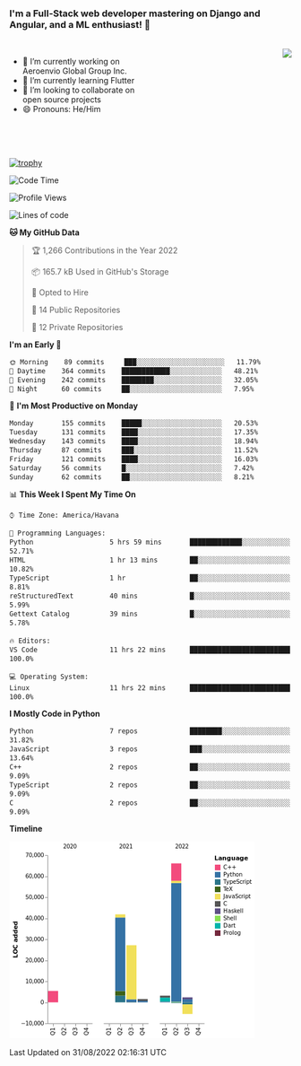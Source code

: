 ### I'm a Full-Stack web developer mastering on Django and Angular, and a ML enthusiast!  👋

<br/>

<img align="right" height="250"  src="https://media1.giphy.com/media/qgQUggAC3Pfv687qPC/giphy.gif?cid=ecf05e470ttfxgsj072btembitu1zn4ti3t3cdyg4jo5b3by&rid=giphy.gif&ct=g" />

 <div style="width:50%">
    <ul>
      <li>🔭 I’m currently working on Aeroenvio Global Group Inc.</li>
      <li>🌱 I’m currently learning Flutter</li>
      <li>👯 I’m looking to collaborate on open source projects</li>
      <li>😄 Pronouns: He/Him</li>
<!--       <li>⚡ Fun fact: I started my first professional project for a company as web dev without knowing any JS </li> -->
    </ul>
  </div>
  
<br/><br/><br/>

[![trophy](https://github-profile-trophy.vercel.app/?username=dfg-98&row=3&column=3&theme=monokai)](https://github.com/ryo-ma/github-profile-trophy)


<!--START_SECTION:waka-->
![Code Time](http://img.shields.io/badge/Code%20Time-422%20hrs%2039%20mins-blue)

![Profile Views](http://img.shields.io/badge/Profile%20Views-0-blue)

![Lines of code](https://img.shields.io/badge/From%20Hello%20World%20I%27ve%20Written-142%20Thousand%20lines%20of%20code-blue)

**🐱 My GitHub Data** 

> 🏆 1,266 Contributions in the Year 2022
 > 
> 📦 165.7 kB Used in GitHub's Storage 
 > 
> 💼 Opted to Hire
 > 
> 📜 14 Public Repositories 
 > 
> 🔑 12 Private Repositories  
 > 
**I'm an Early 🐤** 

```text
🌞 Morning    89 commits     ███░░░░░░░░░░░░░░░░░░░░░░   11.79% 
🌆 Daytime    364 commits    ████████████░░░░░░░░░░░░░   48.21% 
🌃 Evening    242 commits    ████████░░░░░░░░░░░░░░░░░   32.05% 
🌙 Night      60 commits     ██░░░░░░░░░░░░░░░░░░░░░░░   7.95%

```
📅 **I'm Most Productive on Monday** 

```text
Monday       155 commits    █████░░░░░░░░░░░░░░░░░░░░   20.53% 
Tuesday      131 commits    ████░░░░░░░░░░░░░░░░░░░░░   17.35% 
Wednesday    143 commits    ████░░░░░░░░░░░░░░░░░░░░░   18.94% 
Thursday     87 commits     ███░░░░░░░░░░░░░░░░░░░░░░   11.52% 
Friday       121 commits    ████░░░░░░░░░░░░░░░░░░░░░   16.03% 
Saturday     56 commits     █░░░░░░░░░░░░░░░░░░░░░░░░   7.42% 
Sunday       62 commits     ██░░░░░░░░░░░░░░░░░░░░░░░   8.21%

```


📊 **This Week I Spent My Time On** 

```text
⌚︎ Time Zone: America/Havana

💬 Programming Languages: 
Python                   5 hrs 59 mins       █████████████░░░░░░░░░░░░   52.71% 
HTML                     1 hr 13 mins        ██░░░░░░░░░░░░░░░░░░░░░░░   10.82% 
TypeScript               1 hr                ██░░░░░░░░░░░░░░░░░░░░░░░   8.81% 
reStructuredText         40 mins             █░░░░░░░░░░░░░░░░░░░░░░░░   5.99% 
Gettext Catalog          39 mins             █░░░░░░░░░░░░░░░░░░░░░░░░   5.78%

🔥 Editors: 
VS Code                  11 hrs 22 mins      █████████████████████████   100.0%

💻 Operating System: 
Linux                    11 hrs 22 mins      █████████████████████████   100.0%

```

**I Mostly Code in Python** 

```text
Python                   7 repos             ████████░░░░░░░░░░░░░░░░░   31.82% 
JavaScript               3 repos             ███░░░░░░░░░░░░░░░░░░░░░░   13.64% 
C++                      2 repos             ██░░░░░░░░░░░░░░░░░░░░░░░   9.09% 
TypeScript               2 repos             ██░░░░░░░░░░░░░░░░░░░░░░░   9.09% 
C                        2 repos             ██░░░░░░░░░░░░░░░░░░░░░░░   9.09%

```


**Timeline**

![Chart not found](https://raw.githubusercontent.com/dfg-98/dfg-98/main/charts/bar_graph.png) 


 Last Updated on 31/08/2022 02:16:31 UTC
<!--END_SECTION:waka-->
